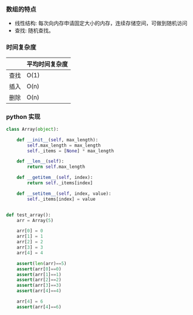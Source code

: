 
### 数组的特点
- 线性结构: 每次向内存申请固定大小的内存，连续存储空间，可做到随机访问
- 查找: 随机查找。 

### 时间复杂度
<table>
	<thead>
		<th></th>
		<th>平均时间复杂度</th>
	</thead>
	<tbody>
		<tr>
			<td>查找</td>
			<td>O(1)</td>
		</tr>
		<tr>
			<td>插入</td>
			<td>O(n)</td>
		</tr>
		<tr>
			<td>删除</td>
			<td>O(n)</td>
		</tr>
	</tbody>
</table>

### python 实现

```python
class Array(object):

	def __init__(self, max_length):
		self.max_length = max_length
		self._items = [None] * max_length

	def __len__(self):
		return self.max_length

	def __getitem__(self, index):
		return self._items[index]

	def __setitem__(self, index, value):
		self._items[index] = value


def test_array():
	arr = Array(5)

	arr[0] = 0
	arr[1] = 1
	arr[2] = 2
	arr[3] = 3
	arr[4] = 4

	assert(len(arr)==5)
	assert(arr[0]==0)
	assert(arr[1]==1)
	assert(arr[2]==2)
	assert(arr[3]==3)
	assert(arr[4]==4)

	arr[4] = 6
	assert(arr[4]==6)
```